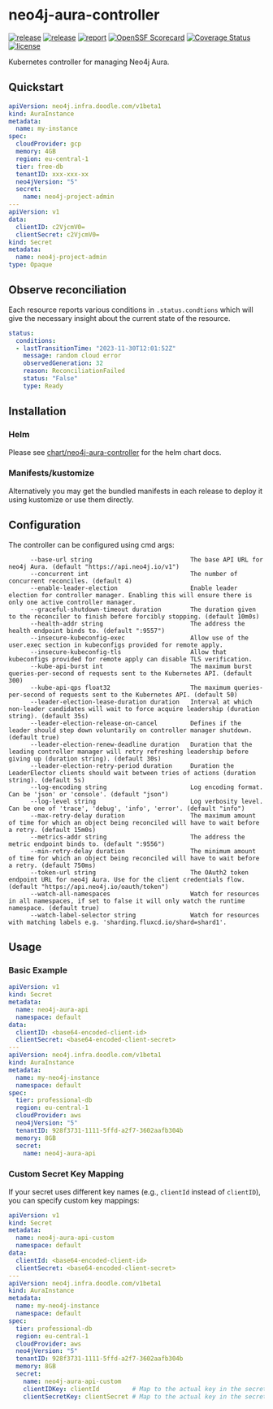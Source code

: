 # neo4j-aura-controller

[![release](https://img.shields.io/github/release/DoodleScheduling/neo4j-aura-controller/all.svg)](https://github.com/DoodleScheduling/neo4j-aura-controller/releases)
[![release](https://github.com/DoodleScheduling/neo4j-aura-controller/actions/workflows/release.yaml/badge.svg)](https://github.com/DoodleScheduling/neo4j-aura-controller/actions/workflows/release.yaml)
[![report](https://goreportcard.com/badge/github.com/DoodleScheduling/neo4j-aura-controller)](https://goreportcard.com/report/github.com/DoodleScheduling/neo4j-aura-controller)
[![OpenSSF Scorecard](https://api.securityscorecards.dev/projects/github.com/DoodleScheduling/neo4j-aura-controller/badge)](https://api.securityscorecards.dev/projects/github.com/DoodleScheduling/neo4j-aura-controller)
[![Coverage Status](https://coveralls.io/repos/github/DoodleScheduling/neo4j-aura-controller/badge.svg?branch=master)](https://coveralls.io/github/DoodleScheduling/neo4j-aura-controller?branch=master)
[![license](https://img.shields.io/github/license/DoodleScheduling/neo4j-aura-controller.svg)](https://github.com/DoodleScheduling/neo4j-aura-controller/blob/master/LICENSE)

Kubernetes controller for managing Neo4j Aura.

## Quickstart

```yaml
apiVersion: neo4j.infra.doodle.com/v1beta1
kind: AuraInstance
metadata:
  name: my-instance
spec:
  cloudProvider: gcp
  memory: 4GB
  region: eu-central-1
  tier: free-db
  tenantID: xxx-xxx-xx
  neo4jVersion: "5"
  secret:
    name: neo4j-project-admin
---
apiVersion: v1
data:
  clientID: c2VjcmV0=
  clientSecret: c2VjcmV0=
kind: Secret
metadata:
  name: neo4j-project-admin
type: Opaque
```

## Observe reconciliation

Each resource reports various conditions in `.status.condtions` which will give the necessary insight about the 
current state of the resource.

```yaml
status:
  conditions:
  - lastTransitionTime: "2023-11-30T12:01:52Z"
    message: random cloud error
    observedGeneration: 32
    reason: ReconciliationFailed
    status: "False"
    type: Ready
```

## Installation

### Helm

Please see [chart/neo4j-aura-controller](https://github.com/DoodleScheduling/neo4j-aura-controller/tree/master/chart/neo4j-aura-controller) for the helm chart docs.

### Manifests/kustomize

Alternatively you may get the bundled manifests in each release to deploy it using kustomize or use them directly.

## Configuration
The controller can be configured using cmd args:
```
      --base-url string                           The base API URL for neo4j Aura. (default "https://api.neo4j.io/v1")
      --concurrent int                            The number of concurrent reconciles. (default 4)
      --enable-leader-election                    Enable leader election for controller manager. Enabling this will ensure there is only one active controller manager.
      --graceful-shutdown-timeout duration        The duration given to the reconciler to finish before forcibly stopping. (default 10m0s)
      --health-addr string                        The address the health endpoint binds to. (default ":9557")
      --insecure-kubeconfig-exec                  Allow use of the user.exec section in kubeconfigs provided for remote apply.
      --insecure-kubeconfig-tls                   Allow that kubeconfigs provided for remote apply can disable TLS verification.
      --kube-api-burst int                        The maximum burst queries-per-second of requests sent to the Kubernetes API. (default 300)
      --kube-api-qps float32                      The maximum queries-per-second of requests sent to the Kubernetes API. (default 50)
      --leader-election-lease-duration duration   Interval at which non-leader candidates will wait to force acquire leadership (duration string). (default 35s)
      --leader-election-release-on-cancel         Defines if the leader should step down voluntarily on controller manager shutdown. (default true)
      --leader-election-renew-deadline duration   Duration that the leading controller manager will retry refreshing leadership before giving up (duration string). (default 30s)
      --leader-election-retry-period duration     Duration the LeaderElector clients should wait between tries of actions (duration string). (default 5s)
      --log-encoding string                       Log encoding format. Can be 'json' or 'console'. (default "json")
      --log-level string                          Log verbosity level. Can be one of 'trace', 'debug', 'info', 'error'. (default "info")
      --max-retry-delay duration                  The maximum amount of time for which an object being reconciled will have to wait before a retry. (default 15m0s)
      --metrics-addr string                       The address the metric endpoint binds to. (default ":9556")
      --min-retry-delay duration                  The minimum amount of time for which an object being reconciled will have to wait before a retry. (default 750ms)
      --token-url string                          The OAuth2 token endpoint URL for neo4j Aura. Use for the client credentials flow. (default "https://api.neo4j.io/oauth/token")
      --watch-all-namespaces                      Watch for resources in all namespaces, if set to false it will only watch the runtime namespace. (default true)
      --watch-label-selector string               Watch for resources with matching labels e.g. 'sharding.fluxcd.io/shard=shard1'.
```

## Usage

### Basic Example

```yaml
apiVersion: v1
kind: Secret
metadata:
  name: neo4j-aura-api
  namespace: default
data:
  clientID: <base64-encoded-client-id>
  clientSecret: <base64-encoded-client-secret>
---
apiVersion: neo4j.infra.doodle.com/v1beta1
kind: AuraInstance
metadata:
  name: my-neo4j-instance
  namespace: default
spec:
  tier: professional-db
  region: eu-central-1
  cloudProvider: aws
  neo4jVersion: "5"
  tenantID: 928f3731-1111-5ffd-a2f7-3602aafb304b
  memory: 8GB
  secret:
    name: neo4j-aura-api
```

### Custom Secret Key Mapping

If your secret uses different key names (e.g., `clientId` instead of `clientID`), you can specify custom key mappings:

```yaml
apiVersion: v1
kind: Secret
metadata:
  name: neo4j-aura-api-custom
  namespace: default
data:
  clientId: <base64-encoded-client-id> 
  clientSecret: <base64-encoded-client-secret>
---
apiVersion: neo4j.infra.doodle.com/v1beta1
kind: AuraInstance
metadata:
  name: my-neo4j-instance
  namespace: default
spec:
  tier: professional-db
  region: eu-central-1
  cloudProvider: aws
  neo4jVersion: "5"
  tenantID: 928f3731-1111-5ffd-a2f7-3602aafb304b
  memory: 8GB
  secret:
    name: neo4j-aura-api-custom
    clientIDKey: clientId         # Map to the actual key in the secret
    clientSecretKey: clientSecret # Map to the actual key in the secret
```

